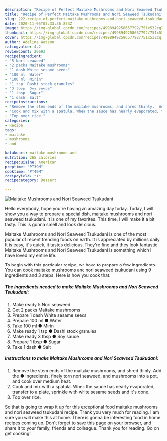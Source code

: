 ```yaml
---
description: "Recipe of Perfect Maitake Mushrooms and Nori Seaweed Tsukudani"
title: "Recipe of Perfect Maitake Mushrooms and Nori Seaweed Tsukudani"
slug: 222-recipe-of-perfect-maitake-mushrooms-and-nori-seaweed-tsukudani
date: 2020-11-05T05:33:36.853Z
image: https://img-global.cpcdn.com/recipes/4998949258657792/751x532cq70/maitake-mushrooms-and-nori-seaweed-tsukudani-recipe-main-photo.jpg
thumbnail: https://img-global.cpcdn.com/recipes/4998949258657792/751x532cq70/maitake-mushrooms-and-nori-seaweed-tsukudani-recipe-main-photo.jpg
cover: https://img-global.cpcdn.com/recipes/4998949258657792/751x532cq70/maitake-mushrooms-and-nori-seaweed-tsukudani-recipe-main-photo.jpg
author: Adeline Watson
ratingvalue: 4.2
reviewcount: 20693
recipeingredient:
- "5 Nori seaweed"
- "2 packs Maitake mushrooms"
- "1 dash White sesame seeds"
- "100 ml  Water"
- "100 ml  Mirin"
- "1 tsp  Dashi stock granules"
- "3 tbsp  Soy sauce"
- "1 tbsp  Sugar"
- "1 dash  Salt"
recipeinstructions:
- "Remove the stem ends of the maitake mushrooms, and shred thinly.  Add the ● ingredients, finely torn nori seaweed, and mushrooms into a pot, and cook over medium heat."
- "Cook and mix with a spatula. When the sauce has nearly evaporated, transfer to a plate, sprinkle with white sesame seeds and it&#39;s done."
- "Top over rice."
categories:
- Recipe
tags:
- maitake
- mushrooms
- and

katakunci: maitake mushrooms and 
nutrition: 265 calories
recipecuisine: American
preptime: "PT39M"
cooktime: "PT49M"
recipeyield: "1"
recipecategory: Dessert

---
```



![Maitake Mushrooms and Nori Seaweed Tsukudani](https://img-global.cpcdn.com/recipes/4998949258657792/751x532cq70/maitake-mushrooms-and-nori-seaweed-tsukudani-recipe-main-photo.jpg)

Hello everybody, hope you're having an amazing day today. Today, I will show you a way to prepare a special dish, maitake mushrooms and nori seaweed tsukudani. It is one of my favorites. This time, I will make it a bit tasty. This is gonna smell and look delicious.



Maitake Mushrooms and Nori Seaweed Tsukudani is one of the most popular of recent trending foods on earth. It is appreciated by millions daily. It is easy, it's quick, it tastes delicious. They're fine and they look fantastic. Maitake Mushrooms and Nori Seaweed Tsukudani is something which I have loved my entire life.


To begin with this particular recipe, we have to prepare a few ingredients. You can cook maitake mushrooms and nori seaweed tsukudani using 9 ingredients and 3 steps. Here is how you cook that.

<!--inarticleads1-->

##### The ingredients needed to make Maitake Mushrooms and Nori Seaweed Tsukudani:

1. Make ready 5 Nori seaweed
1. Get 2 packs Maitake mushrooms
1. Prepare 1 dash White sesame seeds
1. Prepare 100 ml ● Water
1. Take 100 ml ● Mirin
1. Make ready 1 tsp ● Dashi stock granules
1. Make ready 3 tbsp ● Soy sauce
1. Prepare 1 tbsp ● Sugar
1. Take 1 dash ● Salt




<!--inarticleads2-->

##### Instructions to make Maitake Mushrooms and Nori Seaweed Tsukudani:

1. Remove the stem ends of the maitake mushrooms, and shred thinly.  Add the ● ingredients, finely torn nori seaweed, and mushrooms into a pot, and cook over medium heat.
1. Cook and mix with a spatula. When the sauce has nearly evaporated, transfer to a plate, sprinkle with white sesame seeds and it&#39;s done.
1. Top over rice.




So that is going to wrap it up for this exceptional food maitake mushrooms and nori seaweed tsukudani recipe. Thank you very much for reading. I am sure you will make this at home. There is gonna be interesting food in home recipes coming up. Don't forget to save this page on your browser, and share it to your family, friends and colleague. Thank you for reading. Go on get cooking!
